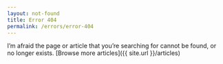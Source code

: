 ```yaml
---
layout: not-found
title: Error 404
permalink: /errors/error-404
---
```


I’m afraid the page or article that you’re searching for cannot be found, or no longer exists. 
[Browse more articles]({{ site.url }}/articles)